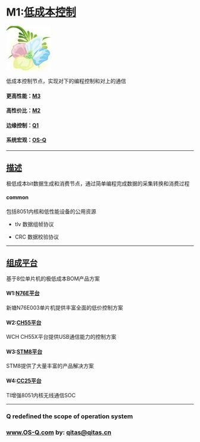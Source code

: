﻿# M1:[低成本控制](https://github.com/OS-Q/M1) 

[![sites](OS-Q/OS-Q.png)](http://www.OS-Q.com)

低成本控制节点，实现对下的编程控制和对上的通信

#### 更高性能：[M3](https://github.com/OS-Q/M3)

#### 高性价比：[M2](https://github.com/OS-Q/M2)

#### 边缘控制：[Q1](https://github.com/OS-Q/Q1)

#### 系统宏观：[OS-Q](https://github.com/OS-Q/OS-Q)

---

## [描述](https://github.com/OS-Q/M1/wiki) 

极低成本bit数据生成和消费节点，通过简单编程完成数据的采集转换和消费过程

#### common

包括8051内核和低性能设备的公用资源

- tlv 数据组帧协议

- CRC 数据校验协议

---

## [组成平台](https://github.com/OS-Q/M1/wiki/index) 

基于8位单片机的极低成本BOM产品方案

#### W1:[N76E平台](https://github.com/OS-Q/W1)

新塘N76E003单片机提供丰富全面的低价控制方案

#### W2:[CH55平台](https://github.com/OS-Q/W2)

WCH CH55X平台提供USB通信能力的控制方案

#### W3:[STM8平台](https://github.com/OS-Q/W3)

STM8提供了大量丰富的产品解决方案

#### W4:[CC25平台](https://github.com/OS-Q/W4)

TI增强8051内核无线通信SOC

---

###  Q redefined the scope of operation system

###  www.OS-Q.com   by:   qitas@qitas.cn

